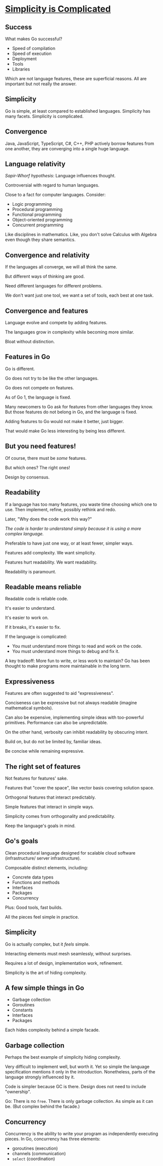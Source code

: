 # [Simplicity is Complicated](https://www.youtube.com/watch?v=rFejpH_tAHM)


## Success

What makes Go successful?

* Speed of compilation
* Speed of execution
* Deployment
* Tools
* Libraries

Which are not language features, these are superficial reasons. All are important but not really the answer.

## Simplicity

Go is simple, at least compared to established languages. Simplicity has many facets. Simplicity is complicated.

## Convergence

Java, JavaScript, TypeScript, C#, C++, PHP actively borrow features from one another, they are converging into a single huge language.

## Language relativity

_Sapir-Whorf hypothesis_: Language influences thought.

Controversial with regard to human languages.

Close to a fact for computer languages. Consider:

* Logic programming
* Procedural programming
* Functional programming
* Object-oriented programming
* Concurrent programming

Like disciplines in mathematics. Like, you don't solve Calculus with Algebra even though they share semantics.

## Convergence and relativity

If the languages all converge, we will all think the same.

But different ways of thinking are good.

Need different languages for different problems.

We don't want just one tool, we want a set of tools, each best at one task.

## Convergence and features

Language evolve and compete by adding features.

The languages grow in complexity while becoming more similar.

Bloat without distinction.

## Features in Go

Go is different.

Go does not try to be like the other languages.

Go does not compete on features.

As of Go 1, the language is fixed.

Many newcomers to Go ask for features from other languages they know. But those features do not belong in Go, and the language is fixed.

Adding features to Go would not make it better, just bigger.

That would make Go less interesting by being less different.

## But you need features!

Of course, there must be _some_ features.

But which ones? The right ones!

Design by consensus.

## Readability

If a language has too many features, you waste time choosing which one to use. Then implement, refine, possibly rethink and redo.

Later, "Why does the code work this way?"

_The code is harder to understand simply because it is using a more complex language._

Preferable to have just one way, or at least fewer, simpler ways.

Features add complexity. We want simplicity.

Features hurt readability. We want readability.

Readability is paramount.

## Readable means reliable

Readable code is reliable code.

It's easier to understand.

It's easier to work on.

If it breaks, it's easier to fix.

If the language is complicated:
* You must understand more things to read and work on the code.
* You must understand more things to debug and fix it.

A key tradeoff: More fun to write, or less work to maintain? Go has been thought to make programs more maintainable in the long term.

## Expressiveness

Features are often suggested to aid "expressiveness".

Conciseness can be expressive but not always readable (imagine mathematical symbols).

Can also be expensive, implementing simple ideas with too-powerful primitives. Performance can also be unpredictable.

On the other hand, verbosity can inhibit readability by obscuring intent.

Build on, but do not be limited by, familiar ideas.

Be concise while remaining expressive.

## The right set of features

Not features for features' sake.

Features that "cover the space", like vector basis covering solution space.

Orthogonal features that interact predictably.

Simple features that interact in simple ways.

Simplicity comes from orthogonality and predictability.

Keep the language's goals in mind.


## Go's goals

Clean procedural language designed for scalable cloud software (infrastructure/ server infrastructure).

Composable distinct elements, including:
* Concrete data types
* Functions and methods
* Interfaces
* Packages
* Concurrency

Plus: Good tools, fast builds.

All the pieces feel simple in practice.

## Simplicity

Go is actually complex, but it _feels_ simple.

Interacting elements must mesh seamlessly, without surprises.

Requires a lot of design, implementation work, refinement.

Simplicity is the art of hiding complexity.

## A few simple things in Go

* Garbage collection
* Goroutines
* Constants
* Interfaces
* Packages

Each hides complexity behind a simple facade.

## Garbage collection

Perhaps the best example of simplicity hiding complexity.

Very difficult to implement well, but worth it.
Yet so simple the language specification mentions it only in the introduction.
Nonetheless, parts of the language strongly influenced by it.

Code is simpler because GC is there.
Design does not need to include "ownership".

Go: There is no `free`. There is only garbage collection.
As simple as it can be. (But complex behind the facade.)

## Concurrency

Concurrency is the ability to write your program as independently executing pieces. In Go, concurrency has three elements:
* goroutines (execution)
* channels (communication)
* `select` (coordination)